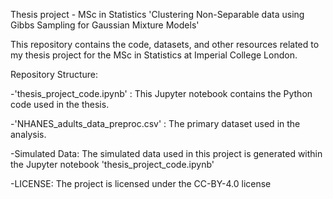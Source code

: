 Thesis project -  MSc in Statistics
'Clustering Non-Separable data using Gibbs Sampling for Gaussian Mixture Models'

This repository contains the code, datasets, and other resources related to my thesis project for the MSc in Statistics at Imperial College London. 

Repository Structure:

-'thesis_project_code.ipynb' : This Jupyter notebook contains the Python code used in the thesis. 

-'NHANES_adults_data_preproc.csv' : The primary dataset used in the analysis. 

-Simulated Data: The simulated data used in this project is generated within the Jupyter notebook 'thesis_project_code.ipynb'

-LICENSE: The project is licensed under the CC-BY-4.0 license





